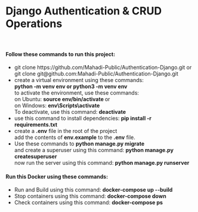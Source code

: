 <h1>Django Authentication & CRUD Operations</h1> <br/>

<h4> Follow these commands to run this project: </h4>
<ul>
  <li>git clone https://github.com/Mahadi-Public/Authentication-Django.git  or  <br/> git clone git@github.com:Mahadi-Public/Authentication-Django.git</li>
  <li>create a virtual environment using these commands: <br/> <b> python -m venv env  or  python3 -m venv env </b> <br/> to activate the environment, use these commands: <br/> on Ubuntu: <b> source  env/bin/activate </b> or <br/>   on Windows:  <b> env\Scripts\activate </b>  <br/> To deactivate, use this command: <b> deactivate </b> </li>
  <li>use this command to install dependencies: <b> pip install -r requirements.txt </b> </li>
  <li>create a <b>.env</b> file in the root of the project <br/> add the contents of <b>env.example</b> to the <b>.env</b> file.</li>
  <li> Use these commands to <b>  python manage.py migrate </b>  <br/> and create a superuser using this command: <b> python manage.py createsuperuser </b> <br/> now run the server using this command: <b> python manage.py runserver </b> </li>
</ul>

<h4> Run this Docker using these commands: </h4>
<ul>
  <li> Run and Build using this command:  <b> docker-compose up --build </b> </li>
  <li> Stop containers using this command: <b> docker-compose down </b> </li>
  <li> Check containers using this command: <b> docker-compose ps </b></li>
</ul>
